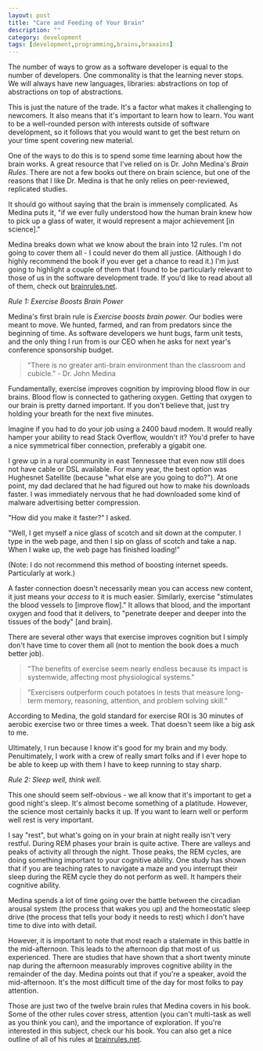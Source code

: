 ```yaml
---
layout: post
title: "Care and Feeding of Your Brain"
description: ""
category: development
tags: [development,programming,brains,braaains]
---
```

The number of ways to grow as a software developer is equal to the number of
developers. One commonality is that the learning never stops. We will always
have new languages, libraries: abstractions on top of abstractions on top of
abstractions.

This is just the nature of the trade. It's a factor what makes it challenging to
newcomers. It also means that it's important to learn how to learn. You want to
be a well-rounded person with interests outside of software development, so it
follows that you would want to get the best return on your time spent covering
new material.

One of the ways to do this is to spend some time learning about how the brain
works. A great resource that I've relied on is Dr. John Medina's _Brain Rules_. There
are not a few books out there on brain science, but one of the reasons that I
like Dr. Medina is that he only relies on peer-reviewed, replicated studies.

It should go without saying that the brain is immensely complicated. As Medina puts
it, "if we ever fully understood how the human brain knew how to pick up a glass
of water, it would represent a major achievement [in science]."

Medina breaks down what we know about the brain into 12 rules. I'm not going to
cover them all - I could never do them all justice. (Although I do highly recommend the
book if you ever get a chance to read it.) I'm just going to highlight a couple of
them that I found to be particularly relevant to those of us in the software
development trade. If you'd like to read about all of them, check out
[brainrules.net](http://brainrules.net).

*Rule 1: Exercise Boosts Brain Power*

Medina's first brain rule is *Exercise boosts brain power.* Our bodies were
meant to move. We hunted, farmed, and ran from predators since the beginning of
time. As software developers we hunt bugs, farm unit tests, and the only thing I
run from is our CEO when he asks for next year's conference sponsorship budget.

> "There is no greater anti-brain environment than the classroom and cubicle." -
> Dr. John Medina

Fundamentally, exercise improves cognition by improving blood flow in our
brains. Blood flow is connected to gathering oxygen. Getting that oxygen to our
brain is pretty darned important. If you don't believe that, just try holding
your breath for the next five minutes.

Imagine if you had to do your job using a 2400 baud modem. It would really
hamper your ability to read Stack Overflow, wouldn't it? You'd prefer to have a
nice symmetrical fiber connection, preferably a gigabit one.

I grew up in a rural community in east Tennessee that even now still does not
have cable or DSL available. For many year, the best option was Hughesnet
Satellite (because "what else are you going to do?"). At one point, my dad
declared that he had figured out how to make his downloads faster. I was
immediately nervous that he had downloaded some kind of malware advertising
better compression.

"How did you make it faster?" I asked.

"Well, I get myself a nice glass of scotch and sit down at the computer. I type
in the web page, and then I sip on glass of scotch and take a nap. When I wake up,
the web page has finished loading!"

(Note: I do not recommend this method of boosting internet speeds. Particularly
at work.)

A faster connection doesn't necessarily mean you can access new content, it just means
your _access_ to it is much easier. Similarly, exercise "stimulates the blood
vessels to [improve flow]." It allows that blood, and the important oxygen and
food that it delivers, to "penetrate deeper and deeper into the tissues of the
body" [and brain].

There are several other ways that exercise improves cognition but I simply don't
have time to cover them all (not to mention the book does a much better job).

> "The benefits of exercise seem nearly endless because its impact is
> systemwide, affecting most physiological systems."

> "Exercisers outperform couch potatoes in tests that measure long-term memory,
> reasoning, attention, and problem solving skill."

According to Medina, the gold standard for exercise ROI is 30 minutes of aerobic
exercise two or three times a week. That doesn't seem like a big ask to me.

Ultimately, I run because I know it's good for my brain and my body.
Penultimately, I work with a crew of really smart folks and if I ever hope to be
able to keep up with them I have to keep running to stay sharp.

*Rule 2: Sleep well, think well.*

This one should seem self-obvious - we all know that it's important to get a
good night's sleep. It's almost become something of a platitude. However, the
science most certainly backs it up. If you want to learn well or perform well
rest is very important.

I say "rest", but what's going on in your brain at night really isn't
very restful. During REM phases your brain is quite active. There are valleys
and peaks of activity all through the night. Those peaks, the REM cycles, are
doing something important to your cognitive ability.  One study has shown that
if you are teaching rates to navigate a maze and you interrupt their sleep
during the REM cycle they do not perform as well. It hampers their cognitive ability.

Medina spends a lot of time going over the battle between the circadian arousal
system (the process that wakes you up) and the homeostatic sleep drive (the
process that tells your body it needs to rest) which I don't have time to dive
into with detail.

However, it is important to note that most reach a stalemate in this battle in
the mid-afternoon. This leads to the afternoon dip that most of us experienced.
There are studies that have shown that a short twenty minute nap during the
afternoon measurably improves cognitive ability in the remainder of
the day. Medina points out that if you're a speaker, avoid the mid-afternoon. It's
the most difficult time of the day for most folks to pay attention.

Those are just two of the twelve brain rules that Medina covers in his book.
Some of the other rules cover stress, attention (you can't multi-task as well as
you think you can), and the importance of exploration. If you're interested in
this subject, check our his book. You can also get a nice outline of all of his
rules at [brainrules.net](http://brainrules.net).
